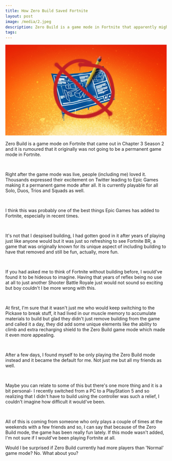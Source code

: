 ```yaml
---
title: How Zero Build Saved Fortnite
layout: post
image: /media/2.jpeg
description: Zero Build is a game mode in Fortnite that apparently might have saved the game from losing popularity.
tags: 
---
```


![No Build](/media/2.jpeg)


Zero Build is a game mode on Fortnite that came out in Chapter 3 Season 2 and it is rumoured that it originally was not going to be a permanent game mode in Fortnite. 

<br>

Right after the game mode was live, people (including me) loved it. Thousands expressed their excitement on Twitter leading to Epic Games making it a permanent game mode after all. It is currently playable for all Solo, Duos, Trios and Squads as well. 

<br>

I think this was probably one of the best things Epic Games has added to Fortnite, especially in recent times. 

<br>

It's not that I despised building, I had gotten good in it after years of playing just like anyone would but it was just so refreshing to see Fortnite BR, a game that was originally known for its unique aspect of including building to have that removed and still be fun, actually, more fun. 

<br>

If you had asked me to think of Fortnite without building before, I would've found it to be hideous to imagine. Having that years of reflex being no use at all to just another Shooter Battle Royale just would not sound so exciting but boy couldn't I be more wrong with this. 

<br>

At first, I'm sure that it wasn't just me who would keep switching to the Pickaxe to break stuff, it had lived in our muscle memory to accumulate materials to build but glad they didn't just remove building from the game and called it a day, they did add some unique elements like the ability to climb and extra recharging shield to the Zero Build game mode which made it even more appealing. 

<br>

After a few days, I found myself to be only playing the Zero Build mode instead and it became the default for me. Not just me but all my friends as well. 

<br>

Maybe you can relate to some of this but there's one more thing and it is a bit personal- I recently switched from a PC to a PlayStation 5 and so realizing that I didn't have to build using the controller was such a relief, I couldn't imagine how difficult it would've been. 

<br>

All of this is coming from someone who only plays a couple of times at the weekends with a few friends and so, I can say that because of the Zero Build mode, the game has been really fun lately. If this mode wasn't added, I'm not sure if I would've been playing Fortnite at all. 



Would I be surprised if Zero Build currently had more players than 'Normal' game mode? No. What about you?